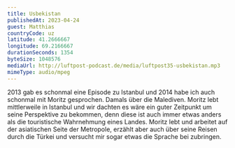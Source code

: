 ```yaml
---
title: Usbekistan
publishedAt: 2023-04-24
guest: Matthias
countryCode: uz
latitude: 41.2666667
longitude: 69.2166667
durationSeconds: 1354
byteSize: 1048576 
mediaUrl: http://luftpost-podcast.de/media/luftpost35-usbekistan.mp3
mimeType: audio/mpeg
---
```


2013 gab es schonmal eine Episode zu Istanbul und 2014 habe ich auch schonmal mit Moritz gesprochen. Damals über die Malediven. Moritz lebt mittlerweile in Istanbul und wir dachten es wäre ein guter Zeitpunkt um seine Perspektive zu bekommen, denn diese ist auch immer etwas anders als die touristische Wahrnehmung eines Landes. Moritz lebt und arbeitet auf der asiatischen Seite der Metropole, erzählt aber auch über seine Reisen durch die Türkei und versucht mir sogar etwas die Sprache bei zubringen.
